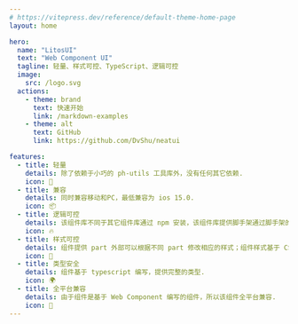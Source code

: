 ```yaml
---
# https://vitepress.dev/reference/default-theme-home-page
layout: home

hero:
  name: "LitosUI"
  text: "Web Component UI"
  tagline: 轻量、样式可控、TypeScript、逻辑可控
  image:
    src: /logo.svg
  actions:
    - theme: brand
      text: 快速开始
      link: /markdown-examples
    - theme: alt
      text: GitHub
      link: https://github.com/DvShu/neatui

features:
  - title: 轻量
    details: 除了依赖于小巧的 ph-utils 工具库外，没有任何其它依赖.
    icon: 🏃
  - title: 兼容
    details: 同时兼容移动和PC，最低兼容为 ios 15.0.
    icon: 📦
  - title: 逻辑可控
    details: 该组件库不同于其它组件库通过 npm 安装，该组件库提供脚手架通过脚手架的方式构建源码倒本地，便于修改.
    icon: 🔥
  - title: 样式可控
    details: 组件提供 part 外部可以根据不同 part 修改相应的样式；组件样式基于 CSS Variables 编写；确保样式可控.
    icon: 🎨
  - title: 类型安全
    details: 组件基于 typescript 编写，提供完整的类型.
    icon: 🌍
  - title: 全平台兼容
    details: 由于组件是基于 Web Component 编写的组件，所以该组件全平台兼容.
    icon: 🌈
---
```

